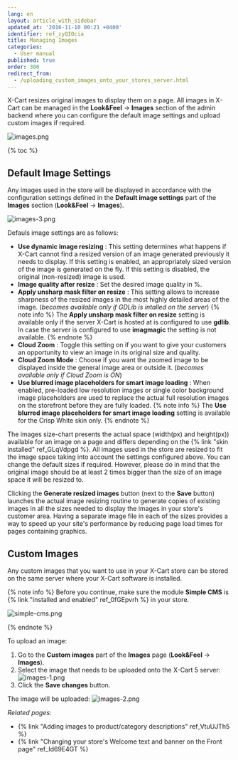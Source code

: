 ```yaml
---
lang: en
layout: article_with_sidebar
updated_at: '2016-11-10 00:21 +0400'
identifier: ref_zyQIOcia
title: Managing Images
categories:
  - User manual
published: true
order: 300
redirect_from:
  - /uploading_custom_images_onto_your_stores_server.html
---
```


X-Cart resizes original images to display them on a page. All images in X-Cart can be managed in the **Look&Feel** -> **Images** section of the admin backend where you can configure the default image settings and upload custom images if required.

![images.png]({{site.baseurl}}/attachments/ref_zyQIOcia/images.png)

{% toc %}

## Default Image Settings

Any images used in the store will be displayed in accordance with the configuration settings defined in the **Default image settings** part of the **Images** section (**Look&Feel** -> **Images**).

![images-3.png]({{site.baseurl}}/attachments/ref_zyQIOcia/images-3.png)

Defauls image settings are as follows:

* **Use dynamic image resizing** : This setting determines what happens if X-Cart cannot find a resized version of an image generated previously it needs to display. If this setting is enabled, an appropriately sized version of the image is generated on the fly. If this setting is disabled, the original (non-resized) image is used.
* **Image quality after resize** : Set the desired image quality in %.
* **Apply unsharp mask filter on resize** : This setting allows to increase sharpness of the resized images in the most highly detailed areas of the image. (_becomes available only if GDLib is intalled on the server_)
  {% note info %}
  The **Apply unsharp mask filter on resize** setting is available only if the server X-Cart is hosted at is configured to use **gdlib**. In case the server is configured to use **imagmagic** the setting is not available.
  {% endnote %}
* **Cloud Zoom** : Toggle this setting on if you want to give your customers an opportunity to view an image in its original size and quality.
*  **Cloud Zoom Mode** : Choose if you want the zoomed image to be displayed inside the general image area or outside it. (_becomes available only if Cloud Zoom is ON_)
* **Use blurred image placeholders for smart image loading** : When enabled, pre-loaded low resolution images or single color background image placeholders are used to replace the actual full resolution images on the storefront before they are fully loaded.
  {% note info %}
  The **Use blurred image placeholders for smart image loading** setting is available for the Crisp White skin only.
  {% endnote %}

The images size-chart presents the actual space (width(px) and height(px)) available for an image on a page and differs depending on the {% link "skin installed" ref_GLqVdpgd %}. All images used in the store are resized to fit the image space taking into account the settings configured above. You can change the default sizes if required. However, please do in mind that the original image should be at least 2 times bigger than the size of an image space it will be resized to.

Clicking the **Generate resized images** button (next to the **Save** button) launches the actual image resizing routine to generate copies of existing images in all the sizes needed to display the images in your store's customer area. Having a separate image file in each of the sizes provides a way to speed up your site's performance by reducing page load times for pages containing graphics.


## Custom Images 

Any custom images that you want to use in your X-Cart store can be stored on the same server where your X-Cart software is installed. 

{% note info %}
Before you continue, make sure the module **Simple CMS** is {% link "installed and enabled" ref_0fGEpvrh %} in your store.

![simple-cms.png]({{site.baseurl}}/attachments/ref_zyQIOcia/simple-cms.png)

{% endnote %}

To upload an image:

1.  Go to the **Custom images** part of the **Images** page (**Look&Feel** -> **Images**).
2.  Select the image that needs to be uploaded onto the X-Cart 5 server:
    ![images-1.png]({{site.baseurl}}/attachments/ref_zyQIOcia/images-1.png)
3.  Click the **Save changes** button.
    
The image will be uploaded:
![images-2.png]({{site.baseurl}}/attachments/ref_zyQIOcia/images-2.png)


_Related pages:_

*   {% link "Adding images to product/category descriptions" ref_VtuUJTh5 %}
*   {% link "Changing your store's Welcome text and banner on the Front page" ref_Id69E4GT %}
